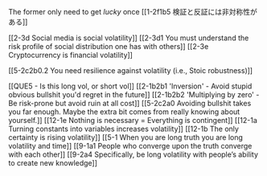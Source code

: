 The former only need to get *lucky* once
	[[1-2f1b5 検証と反証には非対称性がある]]

[[2-3d Social media is social volatility]]
	[[2-3d1 You must understand the risk profile of social distribution one has with others]]
[[2-3e Cryptocurrency is financial volatility]]

[[5-2c2b0.2 You need resilience against volatility (i.e., Stoic robustness)]]

[[QUE5 - Is this long vol, or short vol]]
	[[2-1b2b1 'Inversion' - Avoid stupid obvious bullshit you'd regret in the future]]
		[[2-1b2b2 'Multiplying by zero' - Be risk-prone but avoid ruin at all cost]]
			[[5-2c2a0 Avoiding bullshit takes you far enough. Maybe the extra bit comes from really knowing about yourself.]]
	[[12-1e Nothing is necessary = Everything is contingent]]
		[[12-1a Turning constants into variables increases volatility]]
			[[12-1b The only certainty is rising volatility]]
				[[5-1 When you are long truth you are long volatility and time]]
					[[9-1a1 People who converge upon the truth converge with each other]]
						[[9-2a4 Specifically, be long volatility with people’s ability to create new knowledge]]
